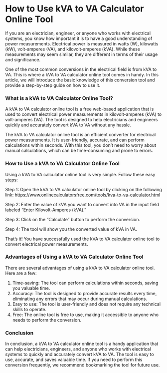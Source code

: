 How to Use kVA to VA Calculator Online Tool
===========================================

If you are an electrician, engineer, or anyone who works with electrical systems, you know how important it is to have a good understanding of power measurements. Electrical power is measured in watts (W), kilowatts (kW), volt-amperes (VA), and kilovolt-amperes (kVA). While these measurements may seem similar, they are different in terms of their usage and significance.

One of the most common conversions in the electrical field is from kVA to VA. This is where a kVA to VA calculator online tool comes in handy. In this article, we will introduce the basic knowledge of this conversion tool and provide a step-by-step guide on how to use it.

### What is a kVA to VA Calculator Online Tool?

A kVA to VA calculator online tool is a free web-based application that is used to convert electrical power measurements in kilovolt-amperes (kVA) to volt-amperes (VA). The tool is designed to help electricians and engineers quickly and accurately convert kVA to VA without any hassle.

The kVA to VA calculator online tool is an efficient converter for electrical power measurements. It is user-friendly, accurate, and can perform calculations within seconds. With this tool, you don’t need to worry about manual calculations, which can be time-consuming and prone to errors.

### How to Use a kVA to VA Calculator Online Tool

Using a kVA to VA calculator online tool is very simple. Follow these easy steps:

Step 1: Open the kVA to VA calculator online tool by clicking on the following link: <https://www.onlinecalculatorsfree.com/tools/kva-to-va-calculator.html>

Step 2: Enter the value of kVA you want to convert into VA in the input field labeled “Enter Kilovolt-Amperes (kVA).”

Step 3: Click on the “Calculate” button to perform the conversion.

Step 4: The tool will show you the converted value of kVA in VA.

That’s it! You have successfully used the kVA to VA calculator online tool to convert electrical power measurements.

### Advantages of Using a kVA to VA Calculator Online Tool

There are several advantages of using a kVA to VA calculator online tool. Here are a few:

1. Time-saving: The tool can perform calculations within seconds, saving you valuable time.
2. Accuracy: The tool is designed to provide accurate results every time, eliminating any errors that may occur during manual calculations.
3. Easy to use: The tool is user-friendly and does not require any technical skills to operate.
4. Free: The online tool is free to use, making it accessible to anyone who needs to perform the conversion.

### Conclusion

In conclusion, a kVA to VA calculator online tool is a handy application that can help electricians, engineers, and anyone who works with electrical systems to quickly and accurately convert kVA to VA. The tool is easy to use, accurate, and saves valuable time. If you need to perform this conversion frequently, we recommend bookmarking the tool for future use.